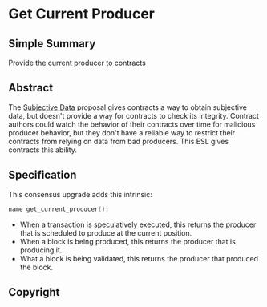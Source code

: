 # Get Current Producer

## Simple Summary

Provide the current producer to contracts

## Abstract

The [Subjective Data](esl_subjective_data.md) proposal gives contracts a way
to obtain subjective data, but doesn't provide a way for contracts to check its
integrity. Contract authors could watch the behavior of their contracts over time for
malicious producer behavior, but they don't have a reliable way to restrict their contracts
from relying on data from bad producers. This ESL gives contracts this ability.

## Specification

This consensus upgrade adds this intrinsic:

```c++
name get_current_producer();
```

* When a transaction is speculatively executed, this returns the producer that
  is scheduled to produce at the current position.
* When a block is being produced, this returns the producer that is producing it.
* What a block is being validated, this returns the producer that produced the block.

## Copyright
